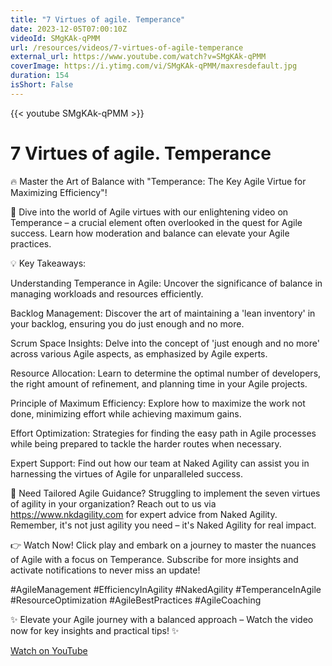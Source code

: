 ```yaml
---
title: "7 Virtues of agile. Temperance"
date: 2023-12-05T07:00:10Z
videoId: SMgKAk-qPMM
url: /resources/videos/7-virtues-of-agile-temperance
external_url: https://www.youtube.com/watch?v=SMgKAk-qPMM
coverImage: https://i.ytimg.com/vi/SMgKAk-qPMM/maxresdefault.jpg
duration: 154
isShort: False
---
```


{{< youtube SMgKAk-qPMM >}}

# 7 Virtues of agile. Temperance

🔥 Master the Art of Balance with "Temperance: The Key Agile Virtue for Maximizing Efficiency"!

🌟 Dive into the world of Agile virtues with our enlightening video on Temperance – a crucial element often overlooked in the quest for Agile success. Learn how moderation and balance can elevate your Agile practices.

💡 Key Takeaways:

Understanding Temperance in Agile: Uncover the significance of balance in managing workloads and resources efficiently.

Backlog Management: Discover the art of maintaining a 'lean inventory' in your backlog, ensuring you do just enough and no more.

Scrum Space Insights: Delve into the concept of 'just enough and no more' across various Agile aspects, as emphasized by Agile experts.

Resource Allocation: Learn to determine the optimal number of developers, the right amount of refinement, and planning time in your Agile projects.

Principle of Maximum Efficiency: Explore how to maximize the work not done, minimizing effort while achieving maximum gains.

Effort Optimization: Strategies for finding the easy path in Agile processes while being prepared to tackle the harder routes when necessary.

Expert Support: Find out how our team at Naked Agility can assist you in harnessing the virtues of Agile for unparalleled success.

🔗 Need Tailored Agile Guidance? Struggling to implement the seven virtues of agility in your organization? Reach out to us via https://www.nkdagility.com for expert advice from Naked Agility. Remember, it's not just agility you need – it's Naked Agility for real impact.

👉 Watch Now! Click play and embark on a journey to master the nuances of Agile with a focus on Temperance. Subscribe for more insights and activate notifications to never miss an update!

#AgileManagement #EfficiencyInAgility #NakedAgility #TemperanceInAgile #ResourceOptimization #AgileBestPractices #AgileCoaching

✨ Elevate your Agile journey with a balanced approach – Watch the video now for key insights and practical tips! ✨

[Watch on YouTube](https://www.youtube.com/watch?v=SMgKAk-qPMM)
